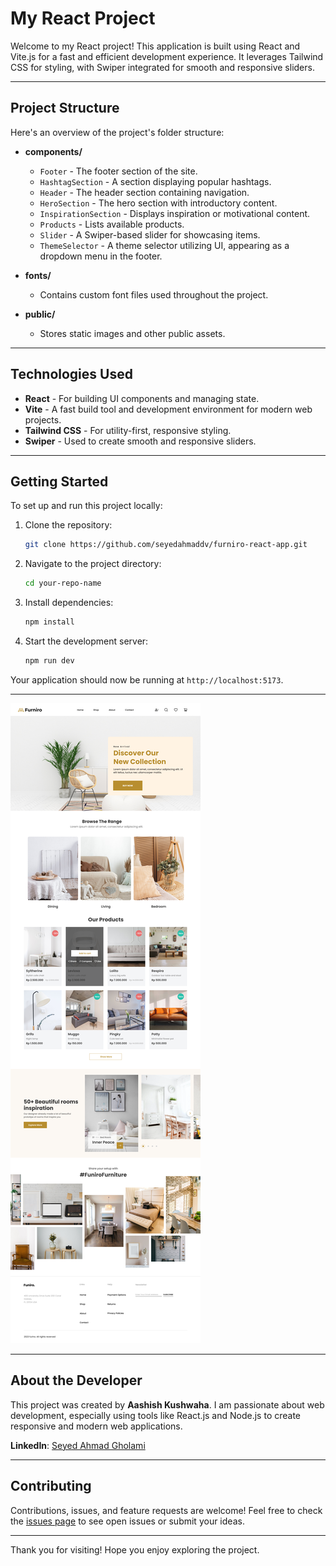 # My React Project

Welcome to my React project! This application is built using React and Vite.js for a fast and efficient development experience. It leverages Tailwind CSS for styling, with Swiper integrated for smooth and responsive sliders.

---

## Project Structure

Here's an overview of the project's folder structure:

- **components/**

  - `Footer` - The footer section of the site.
  - `HashtagSection` - A section displaying popular hashtags.
  - `Header` - The header section containing navigation.
  - `HeroSection` - The hero section with introductory content.
  - `InspirationSection` - Displays inspiration or motivational content.
  - `Products` - Lists available products.
  - `Slider` - A Swiper-based slider for showcasing items.
  - `ThemeSelector` - A theme selector utilizing UI, appearing as a dropdown menu in the footer.

- **fonts/**

  - Contains custom font files used throughout the project.

- **public/**
  - Stores static images and other public assets.

---

## Technologies Used

- **React** - For building UI components and managing state.
- **Vite** - A fast build tool and development environment for modern web projects.
- **Tailwind CSS** - For utility-first, responsive styling.
- **Swiper** - Used to create smooth and responsive sliders.

---

## Getting Started

To set up and run this project locally:

1. Clone the repository:

   ```bash
   git clone https://github.com/seyedahmaddv/furniro-react-app.git
   ```

2. Navigate to the project directory:

   ```bash
   cd your-repo-name
   ```

3. Install dependencies:

   ```bash
   npm install
   ```

4. Start the development server:
   ```bash
   npm run dev
   ```

Your application should now be running at `http://localhost:5173`.

---

![Home Demo](./public/home-demo.png)

---

## About the Developer

This project was created by **Aashish Kushwaha**. I am passionate about web development, especially using tools like React.js and Node.js to create responsive and modern web applications.

**LinkedIn**: [Seyed Ahmad Gholami](https://www.linkedin.com/in/seyedahmaddv/)

---

## Contributing

Contributions, issues, and feature requests are welcome! Feel free to check the [issues page](https://github.com/seyedahmaddv/furniro-react-app/issues) to see open issues or submit your ideas.

---

Thank you for visiting! Hope you enjoy exploring the project.

